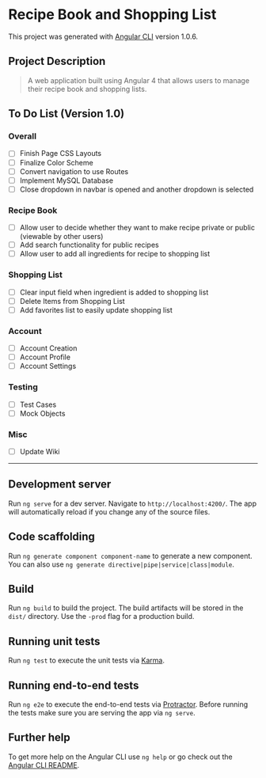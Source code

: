 # Recipe Book and Shopping List

This project was generated with [Angular CLI](https://github.com/angular/angular-cli) version 1.0.6.

## Project Description

> A web application built using Angular 4 that allows users to manage their recipe book and shopping lists.

## To Do List (Version 1.0)

### Overall

- [ ] Finish Page CSS Layouts
- [ ] Finalize Color Scheme
- [ ] Convert navigation to use Routes
- [ ] Implement MySQL Database
- [ ] Close dropdown in navbar is opened and another dropdown is selected

### Recipe Book

- [ ] Allow user to decide whether they want to make recipe private or public (viewable by other users)
- [ ] Add search functionality for public recipes
- [ ] Allow user to add all ingredients for recipe to shopping list

### Shopping List

- [ ] Clear input field when ingredient is added to shopping list
- [ ] Delete Items from Shopping List
- [ ] Add favorites list to easily update shopping list

### Account

- [ ] Account Creation
- [ ] Account Profile
- [ ] Account Settings

### Testing
  
- [ ] Test Cases
- [ ] Mock Objects
  
### Misc

- [ ] Update Wiki

-----------------------------------------


## Development server

Run `ng serve` for a dev server. Navigate to `http://localhost:4200/`. The app will automatically reload if you change any of the source files.

## Code scaffolding

Run `ng generate component component-name` to generate a new component. You can also use `ng generate directive|pipe|service|class|module`.

## Build

Run `ng build` to build the project. The build artifacts will be stored in the `dist/` directory. Use the `-prod` flag for a production build.

## Running unit tests

Run `ng test` to execute the unit tests via [Karma](https://karma-runner.github.io).

## Running end-to-end tests

Run `ng e2e` to execute the end-to-end tests via [Protractor](http://www.protractortest.org/).
Before running the tests make sure you are serving the app via `ng serve`.

## Further help

To get more help on the Angular CLI use `ng help` or go check out the [Angular CLI README](https://github.com/angular/angular-cli/blob/master/README.md).
